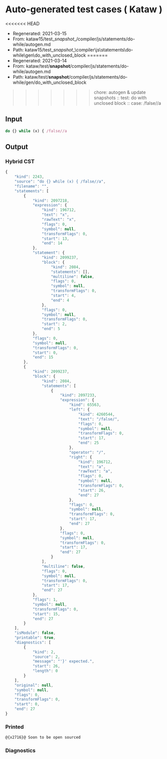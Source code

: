 # Auto-generated test cases ( Kataw )
<<<<<<< HEAD
- Regenerated: 2021-03-15
- From: kataw15/test\__snapshot__/compiler/js/statements/do-while/autogen.md
- Path: kataw15/test\__snapshot__\compiler\js\statements\do-while\gen\do_with_unclosed_block
=======
- Regenerated: 2021-03-14
- From: kataw/test/__snapshot__/compiler/js/statements/do-while/autogen.md
- Path: kataw/test/__snapshot__/compiler/js/statements/do-while/gen/do_with_unclosed_block
>>>>>>> chore: autogen & update snapshots
> :: test: do with unclosed block
> :: case: /false//a
## Input

`````js
do {} while (x) { /false//a
`````

## Output

### Hybrid CST

```javascript
{
    "kind": 2243,
    "source": "do {} while (x) { /false//a",
    "filename": "",
    "statements": [
        {
            "kind": 2097218,
            "expression": {
                "kind": 196712,
                "text": "x",
                "rawText": "x",
                "flags": 0,
                "symbol": null,
                "transformFlags": 0,
                "start": 13,
                "end": 14
            },
            "statement": {
                "kind": 2099237,
                "block": {
                    "kind": 2084,
                    "statements": [],
                    "multiline": false,
                    "flags": 0,
                    "symbol": null,
                    "transformFlags": 0,
                    "start": 4,
                    "end": 4
                },
                "flags": 0,
                "symbol": null,
                "transformFlags": 0,
                "start": 2,
                "end": 5
            },
            "flags": 0,
            "symbol": null,
            "transformFlags": 0,
            "start": 0,
            "end": 15
        },
        {
            "kind": 2099237,
            "block": {
                "kind": 2084,
                "statements": [
                    {
                        "kind": 2097233,
                        "expression": {
                            "kind": 65563,
                            "left": {
                                "kind": 4260544,
                                "text": "/false/",
                                "flags": 0,
                                "symbol": null,
                                "transformFlags": 0,
                                "start": 17,
                                "end": 25
                            },
                            "operator": "/",
                            "right": {
                                "kind": 196712,
                                "text": "a",
                                "rawText": "a",
                                "flags": 0,
                                "symbol": null,
                                "transformFlags": 0,
                                "start": 26,
                                "end": 27
                            },
                            "flags": 0,
                            "symbol": null,
                            "transformFlags": 0,
                            "start": 17,
                            "end": 27
                        },
                        "flags": 0,
                        "symbol": null,
                        "transformFlags": 0,
                        "start": 17,
                        "end": 27
                    }
                ],
                "multiline": false,
                "flags": 0,
                "symbol": null,
                "transformFlags": 0,
                "start": 17,
                "end": 27
            },
            "flags": 1,
            "symbol": null,
            "transformFlags": 0,
            "start": 15,
            "end": 27
        }
    ],
    "isModule": false,
    "printable": true,
    "diagnostics": [
        {
            "kind": 2,
            "source": 2,
            "message": "'}' expected.",
            "start": 26,
            "length": 0
        }
    ],
    "original": null,
    "symbol": null,
    "flags": 0,
    "transformFlags": 0,
    "start": 0,
    "end": 27
}
```

### Printed

```javascript
@{x2716}@ Soon to be open sourced
```

### Diagnostics

```javascript

```

